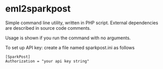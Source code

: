 # eml2sparkpost
Simple command line utility, written in PHP script.
External dependencies are described in source code comments.

Usage is shown if you run the command with no arguments.

To set up API key: create a file named sparkpost.ini as follows

```
[SparkPost]
Authorization = "your api key string"
```
